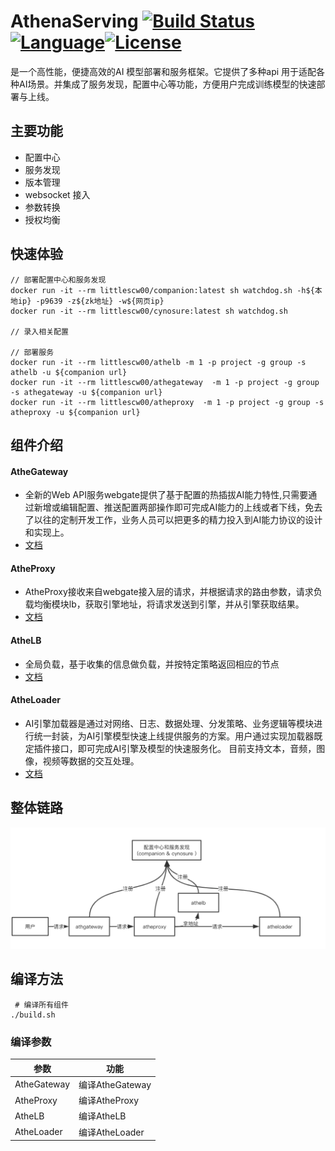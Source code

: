 # AthenaServing [![Build Status](https://travis-ci.com/xfyun/AthenaServing.svg?branch=master)](https://travis-ci.com/xfyun/AthenaServing)[![Language](https://img.shields.io/badge/Language-Go-blue.svg)](https://golang.org/)[![License](https://img.shields.io/badge/License-Apache%202.0-blue.svg)](https://github.com/xfyun/AthenaServing/blob/master/LICENSE)


 是一个高性能，便捷高效的AI 模型部署和服务框架。它提供了多种api 用于适配各种AI场景。并集成了服务发现，配置中心等功能，方便用户完成训练模型的快速部署与上线。

## 主要功能
 - 配置中心 
 - 服务发现
 - 版本管理
 - websocket 接入
 - 参数转换
 - 授权均衡
 
## 快速体验
```
// 部署配置中心和服务发现
docker run -it --rm littlescw00/companion:latest sh watchdog.sh -h${本地ip} -p9639 -z${zk地址} -w${网页ip}
docker run -it --rm littlescw00/cynosure:latest sh watchdog.sh

// 录入相关配置

// 部署服务
docker run -it --rm littlescw00/athelb -m 1 -p project -g group -s athelb -u ${companion url}
docker run -it --rm littlescw00/athegateway  -m 1 -p project -g group -s athegateway -u ${companion url}
docker run -it --rm littlescw00/atheproxy  -m 1 -p project -g group -s atheproxy -u ${companion url}
```
## 组件介绍
#### AtheGateway
   - 全新的Web API服务webgate提供了基于配置的热插拔AI能力特性,只需要通过新增或编辑配置、推送配置两部操作即可完成AI能力的上线或者下线，免去了以往的定制开发工作，业务人员可以把更多的精力投入到AI能力协议的设计和实现上。 
   - [文档](AtheGateway/doc/README.md) 
#### AtheProxy
   - AtheProxy接收来自webgate接入层的请求，并根据请求的路由参数，请求负载均衡模块lb，获取引擎地址，将请求发送到引擎，并从引擎获取结果。
   - [文档](AtheProxy/README.md) 
#### AtheLB
   - 全局负载，基于收集的信息做负载，并按特定策略返回相应的节点 
   - [文档](/AtheLB/readme.md) 
#### AtheLoader
   - AI引擎加载器是通过对网络、日志、数据处理、分发策略、业务逻辑等模块进行统一封装，为AI引擎模型快速上线提供服务的方案。用户通过实现加载器既定插件接口，即可完成AI引擎及模型的快速服务化。
目前支持文本，音频，图像，视频等数据的交互处理。
   - [文档](AtheLoader/docs/README.md) 
   
## 整体链路
![流程图](pics/workflow.png)
## 编译方法
```
 # 编译所有组件
./build.sh
```

### 编译参数
|参数|功能|
| --- | --- |
|AtheGateway| 编译AtheGateway|
|AtheProxy| 编译AtheProxy|
|AtheLB|编译AtheLB|
|AtheLoader|编译AtheLoader|
